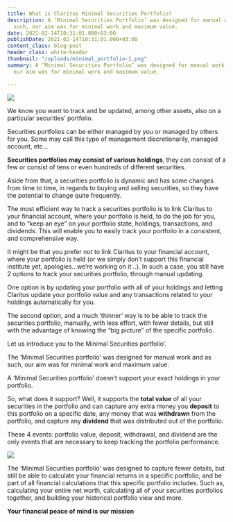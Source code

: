 ```yaml
---
title: What is Claritus Minimal Securities Portfolio?
description: A ‘Minimal Securities Portfolio’ was designed for manual work and as
  such, our aim was for minimal work and maximum value.
date: 2021-02-14T10:31:01.000+03:00
publishDate: 2021-02-14T10:31:01.000+03:00
content_class: blog-post
header_class: white-header
thumbnail: "/uploads/minimal_portfolio-1.png"
summary: A ‘Minimal Securities Portfolio’ was designed for manual work and as such,
  our aim was for minimal work and maximum value.

---
```

![](/uploads/minimal_portfolio-1.png)

We know you want to track and be updated, among other assets, also on a particular securities’ portfolio.

Securities portfolios can be either managed by you or managed by others for you. Some may call this type of management discretionarily, managed account, etc...

**Securities portfolios may consist of various holdings**, they can consist of a few or consist of tens or even hundreds of different securities.

Aside from that, a securities portfolio is dynamic and has some changes from time to time, in regards to buying and selling securities, so they have the potential to change quite frequently.

The most efficient way to track a securities portfolio is to link Claritus to your financial account, where your portfolio is held, to do the job for you, and to “keep an eye” on your portfolio state, holdings, transactions, and dividends. This will enable you to easily track your portfolio in a consistent, and comprehensive way.

It might be that you prefer not to link Claritus to your financial account, where your portfolio is held (or we simply don’t support this financial institute yet, apologies…we’re working on it ..). In such a case, you still have 2 options to track your securities portfolio, through manual updating.

One option is by updating your portfolio with all of your holdings and letting Claritus update your portfolio value and any transactions related to your holdings automatically for you.

The second option, and a much ‘thinner’ way is to be able to track the securities portfolio, manually, with less effort, with fewer details, but still with the advantage of knowing the “big picture” of the specific portfolio.

Let us introduce you to the Minimal Securities portfolio’.

The ‘Minimal Securities portfolio’ was designed for manual work and as such, our aim was for minimal work and maximum value.

A ‘Minimal Securities portfolio’ doesn’t support your exact holdings in your portfolio.

So, what does it support? Well, it supports the **total value** of all your securities in the portfolio and can capture any extra money you **deposit** to this portfolio on a specific date, any money that was **withdrawn** from the portfolio, and capture any **dividend** that was distributed out of the portfolio.

These 4 events: portfolio value, deposit, withdrawal, and dividend are the only events that are necessary to keep tracking the portfolio performance.

![](/uploads/blackbox-1.gif)

The  ‘Minimal Securities portfolio’ was designed to capture fewer details, but still be able to calculate your financial returns in a specific portfolio, and be part of all financial calculations that this specific portfolio includes.  Such as, calculating your entire net worth, calculating all of your securities portfolios together, and building your historical portfolio view and more.

**Your financial peace of mind is our mission**